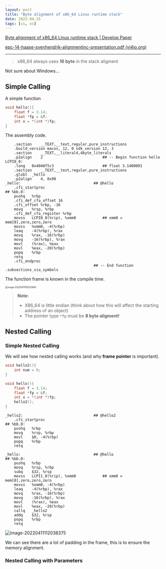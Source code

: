```yaml
---
layout: post
title: "Byte alignment of x86_64 Linux runtime stack"
date: 2022-04-15
tags: [cs, os]
---
```


[Byte alignment of x86_64 Linux runtime stack | Develop Paper](https://developpaper.com/byte-alignment-of-x86_64-linux-runtime-stack/)

[epc-14-haase-svenhendrik-alignmentinc-presentation.pdf (vi4io.org)](https://hps.vi4io.org/_media/teaching/wintersemester_2013_2014/epc-14-haase-svenhendrik-alignmentinc-presentation.pdf)

---

> x86_64 always uses **16 byte** in the stack aligment

Not sure about Windows... 

## Simple Calling 

A simple function 

```c
void hello(){
    float f = 3.14;
    float *fp = &f;
    int x = *(int *)fp; 
}
```

The assembly code. 

```assembly
	.section	__TEXT,__text,regular,pure_instructions
	.build_version macos, 12, 0	sdk_version 12, 3
	.section	__TEXT,__literal4,4byte_literals
	.p2align	2                           ## -- Begin function hello
LCPI0_0:
	.long	0x4048f5c3                      ## float 3.1400001
	.section	__TEXT,__text,regular,pure_instructions
	.globl	_hello
	.p2align	4, 0x90
_hello:                                 ## @hello
	.cfi_startproc
## %bb.0:
	pushq	%rbp
	.cfi_def_cfa_offset 16
	.cfi_offset %rbp, -16
	movq	%rsp, %rbp
	.cfi_def_cfa_register %rbp
	movss	LCPI0_0(%rip), %xmm0            ## xmm0 = mem[0],zero,zero,zero
	movss	%xmm0, -4(%rbp)
	leaq	-4(%rbp), %rax
	movq	%rax, -16(%rbp)
	movq	-16(%rbp), %rax
	movl	(%rax), %eax
	movl	%eax, -20(%rbp)
	popq	%rbp
	retq
	.cfi_endproc
                                        ## -- End function
.subsections_via_symbols
```

The function frame is known in the compile time. 

<img src="https://raw.githubusercontent.com/randoruf/photo-asset-repo/main/imgs/image-20220411105253840.png" alt="image-20220411105253840" style="zoom:50%;" />

> **Note**:
>
> -  X86_64 is little endian (think about how this will affect the starting address of an object)  
> -  The pointer type `*fp` must be **8 byte aligment!** 

## Nested Calling 

### Simple Nested Calling 

We will see how nested calling works (and why **frame pointer** is important). 

```cpp
void hello2(){
    int num = 0; 
}

void hello(){
    float f = 3.14;
    float *fp = &f;
    int x = *(int *)fp; 
    hello2(); 
}
```

```assembly
_hello2:                                ## @hello2
	.cfi_startproc
## %bb.0:
	pushq	%rbp
	movq	%rsp, %rbp
	movl	$0, -4(%rbp)
	popq	%rbp
	retq
                                        
_hello:                                 ## @hello
## %bb.0:
	pushq	%rbp
	movq	%rsp, %rbp
	subq	$32, %rsp
	movss	LCPI1_0(%rip), %xmm0            ## xmm0 = mem[0],zero,zero,zero
	movss	%xmm0, -4(%rbp)
	leaq	-4(%rbp), %rax
	movq	%rax, -16(%rbp)
	movq	-16(%rbp), %rax
	movl	(%rax), %eax
	movl	%eax, -20(%rbp)
	callq	_hello2
	addq	$32, %rsp
	popq	%rbp
	retq
```

![image-20220411112038375](https://raw.githubusercontent.com/randoruf/photo-asset-repo/main/imgs/image-20220411112038375.png)

We can see there are a lot of padding in the frame, this is to ensure the memory alignment. 

### Nested Calling with Parameters 
